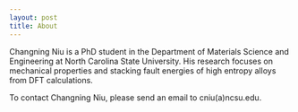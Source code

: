```yaml
---
layout: post
title: About
---
```


Changning Niu is a PhD student in the Department of Materials Science and Engineering at North Carolina State University. His research focuses on mechanical properties and stacking fault energies of high entropy alloys from DFT calculations.

To contact Changning Niu, please send an email to cniu(a)ncsu.edu.
